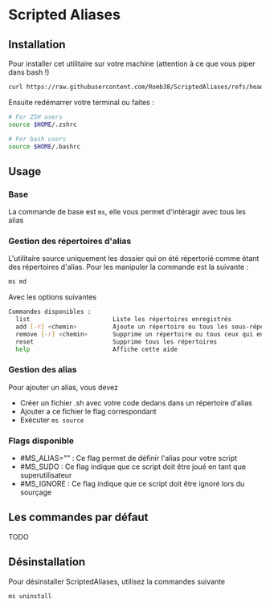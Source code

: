# Scripted Aliases



## Installation

Pour installer cet utilitaire sur votre machine (attention à ce que vous piper dans bash !)

```bash
curl https://raw.githubusercontent.com/Romb38/ScriptedAliases/refs/heads/master/install.sh | bash
```

Ensuite redémarrer votre terminal ou faites :

```bash
# For ZSH users
source $HOME/.zshrc

# For bash users
source $HOME/.bashrc
```


## Usage

### Base

La commande de base est `ms`, elle vous permet d'intéragir avec tous les alias

### Gestion des répertoires d'alias

L'utilitaire source uniquement les dossier qui on été répertorié comme étant des répertoires d'alias. Pour les manipuler la commande est la suivante :

```bash
ms md
```

Avec les options suivantes
```bash
Commandes disponibles :
  list                       Liste les répertoires enregistrés
  add [-r] <chemin>          Ajoute un répertoire ou tous les sous-répertoires
  remove [-r] <chemin>       Supprime un répertoire ou tous ceux qui en dépendent
  reset                      Supprime tous les répertoires
  help                       Affiche cette aide
```

### Gestion des alias 
Pour ajouter un alias, vous devez
- Créer un fichier .sh avec votre code dedans dans un répertoire d'alias
- Ajouter a ce fichier le flag correspondant
- Exécuter `ms source`

### Flags disponible

- \#MS_ALIAS="<alias>" : Ce flag permet de définir l'alias pour votre script
- \#MS_SUDO : Ce flag indique que ce script doit être joué en tant que superutilisateur
- \#MS_IGNORE : Ce flag indique que ce script doit être ignoré lors du sourçage

## Les commandes par défaut

TODO

## Désinstallation

Pour désinstaller ScriptedAliases, utilisez la commandes suivante

```bash
ms uninstall
```